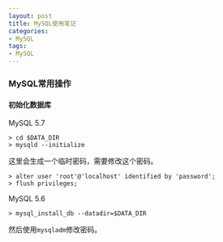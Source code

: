 ```yaml
---
layout: post
title: MySQL使用笔记
categories:
- MySQL
tags:
- MySQL
---
```


### MySQL常用操作

#### 初始化数据库

MySQL 5.7 

```
> cd $DATA_DIR
> mysqld --initialize
```
这里会生成一个临时密码，需要修改这个密码。

```
> alter user 'root'@'localhost' identified by 'password';
> flush privileges;
```

MySQL 5.6

```
> mysql_install_db --datadir=$DATA_DIR
```
然后使用`mysqladm`修改密码。


